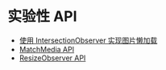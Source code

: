 # 实验性 API

- [使用 IntersectionObserver 实现图片懒加载](https://github.com/bosens-China/blog/issues/42)
- [MatchMedia API](https://github.com/bosens-China/blog/issues/28)
- [ResizeObserver API](https://github.com/bosens-China/blog/issues/26)
